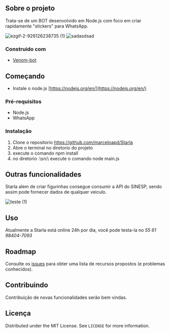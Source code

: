 ## Sobre o projeto
Trata-se de um BOT desenvolvido em Node.js com foco em criar rapidamente "stickers"  para WhatsApp.


![ezgif-2-926126238735 (1)](https://user-images.githubusercontent.com/71731452/111242959-f4ba0e00-85de-11eb-873b-32ca87556165.gif)   ![sadasdsad](https://user-images.githubusercontent.com/71731452/111244354-7d39ae00-85e1-11eb-9e44-b1116645414e.png) 

### Construido com

* [Venom-bot](https://www.npmjs.com/package/venom-bot)


## Começando

* Instale o node.js [https://nodejs.org/en/](https://nodejs.org/en/)


### Pré-requisitos

* Node.js
* WhatsApp

### Instalação

1. Clone o repositorio https://github.com/marceloapd/Starla
2. Abre o terminal no diretorio do projeto
3. execute o comando npm install
4. no diretorio .\src\ execute o comando node main.js

## Outras funcionalidades 

Starla alem de criar figurinhas consegue consumir a API do SINESP, sendo assim pode fornecer dados de qualquer veiculo.

![teste (1)](https://user-images.githubusercontent.com/71731452/111247678-3058d600-85e7-11eb-86bf-3a4a4e35a96f.png)

## Uso

Atualmente a Starla está online 24h por dia, você pode testa-la no _55 61 98404-7093_


## Roadmap

Consulte os [issues](https://github.com/AssisDev/starla/issues) para obter uma lista de recursos propostos (e problemas conhecidos).


## Contribuindo

Contribuição de novas funcionalidades serão bem vindas.

## Licença

Distributed under the MIT License. See `LICENSE` for more information.

